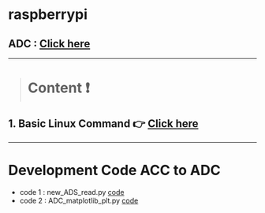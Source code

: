 # raspberrypi
## ADC : [Click here](https://github.com/kittikhun123456789/ADS1x15-ADC.git)
> 

---

> # **Content** :exclamation:

## 1. Basic Linux Command :point_right: [Click here](https://github.com/kittikhun123456789/raspberrypi/blob/main/linux.md)

---

# Development Code ACC to ADC
* code 1 : new_ADS_read.py [code](https://github.com/kittikhun123456789/ADS1x15-ADC/blob/main/examples/new_ADS_read.py)
* code 2 : ADC_matplotlib_plt.py [code](https://github.com/kittikhun123456789/ADS1x15-ADC/blob/main/examples/ADC_matplotlib_plt.py)








